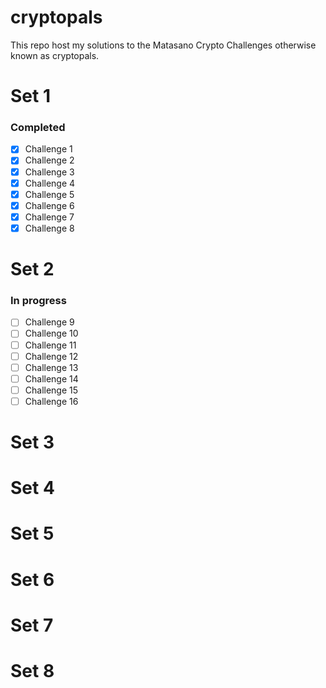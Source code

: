 # cryptopals
This repo host my solutions to the Matasano Crypto Challenges otherwise known as cryptopals.

# Set 1 
### Completed
- [x] Challenge 1
- [x] Challenge 2
- [x] Challenge 3
- [x] Challenge 4
- [x] Challenge 5
- [x] Challenge 6
- [x] Challenge 7
- [x] Challenge 8

# Set 2
### In progress
- [ ] Challenge 9
- [ ] Challenge 10
- [ ] Challenge 11
- [ ] Challenge 12
- [ ] Challenge 13
- [ ] Challenge 14
- [ ] Challenge 15
- [ ] Challenge 16

# Set 3
# Set 4
# Set 5
# Set 6
# Set 7
# Set 8